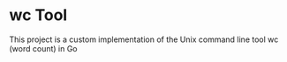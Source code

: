 # wc Tool
This project is a custom implementation of the Unix command line tool wc (word count) in Go
